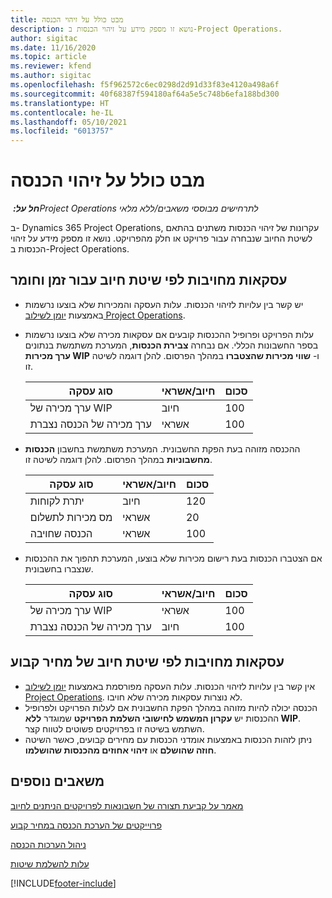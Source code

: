```yaml
---
title: מבט כולל על זיהוי הכנסה
description: נושא זו מספק מידע על זיהוי הכנסות ב-Project Operations.
author: sigitac
ms.date: 11/16/2020
ms.topic: article
ms.reviewer: kfend
ms.author: sigitac
ms.openlocfilehash: f5f962572c6ec0298d2d91d33f83e4120a498a6f
ms.sourcegitcommit: 40f68387f594180af64a5e5c748b6efa188bd300
ms.translationtype: HT
ms.contentlocale: he-IL
ms.lasthandoff: 05/10/2021
ms.locfileid: "6013757"
---
```

# <a name="revenue-recognition-overview"></a>מבט כולל על זיהוי הכנסה

_**חל על:** ‏Project Operations לתרחישים מבוססי משאבים/ללא מלאי_

ב- Dynamics 365 Project Operations, עקרונות של זיהוי הכנסות משתנים בהתאם לשיטת החיוב שנבחרה עבור פרויקט או חלק מהפרויקט. נושא זו מספק מידע על זיהוי הכנסות ב-Project Operations.

## <a name="transactions-accounted-using-time-and-material-billing-method"></a>עסקאות מחויבות לפי שיטת חיוב עבור זמן וחומר

- יש קשר בין עלויות לזיהוי הכנסות. עלות העסקה והמכירות שלא בוצעו נרשמות באמצעות [יומן לשילוב Project Operations](../project-accounting/project-operations-integration-journal.md).
- עלות הפרויקט ופרופיל ההכנסות קובעים אם עסקאות מכירה שלא בוצעו נרשמות בספר החשבונות הכללי. אם נבחרה **צבירת הכנסות**, המערכת משתמשת בנתונים **ערך מכירות WIP** ו- **שווי מכירות שהצטברו** במהלך הפרסום. להלן דוגמה לשיטה זו.  

  | סוג עסקה | חיוב/אשראי | סכום |
  | --- | --- | --- |
  | ערך מכירה של WIP | חיוב | 100 |
  | ערך מכירה של הכנסה נצברת | אשראי | 100 |

- ההכנסה מזוהה בעת הפקת החשבונית. המערכת משתמשת בחשבון **הכנסות מחשבוניות** במהלך הפרסום. להלן דוגמה לשיטה זו.  

  | סוג עסקה | חיוב/אשראי | סכום |
  | --- | --- | --- |
  | יתרת לקוחות | חיוב | 120 |
  | מס מכירות לתשלום | אשראי | 20 |
  | הכנסה שחויבה | אשראי | 100 |

- אם הצטברו הכנסות בעת רישום מכירות שלא בוצעו, המערכת תהפוך את ההכנסות שנצברו בחשבונית.

  | סוג עסקה | חיוב/אשראי | סכום |
  | --- | --- | --- |
  | ערך מכירה של WIP | אשראי | 100 |
  | ערך מכירה של הכנסה נצברת | חיוב | 100 |

## <a name="transactions-accounted-using-the-fixed-price-billing-method"></a>עסקאות מחויבות לפי שיטת חיוב של מחיר קבוע

- אין קשר בין עלויות לזיהוי הכנסות. עלות העסקה מפורסמת באמצעות [יומן לשילוב Project Operations](../project-accounting/project-operations-integration-journal.md). לא נוצרות עסקאות מכירה שלא חויבו.
- הכנסה יכולה להיות מזוהה במהלך הפקת החשבונית אם לעלות הפרויקט ולפרופיל ההכנסות יש **עקרון המשמש לחישובי השלמת הפרויקט** שמוגדר **ללא WIP**. השתמש בשיטה זו בפרויקטים פשוטים לטווח קצר.
- ניתן לזהות הכנסות באמצעות אומדני הכנסות עם מחירים קבועים, כאשר השיטה **חוזה שהושלם** או **זיהוי אחוזים מהכנסות שהושלמו**.

## <a name="additional-resources"></a>משאבים נוספים
[מאמר על קביעת תצורה של חשבונאות לפרויקטים הניתנים לחיוב](../project-accounting/configure-accounting-billable-projects.md)

[פרוייקטים של הערכת הכנסה במחיר קבוע](rev-rec-percentage-completion-method.md)

[ניהול הערכות הכנסה](rev-rec-completed-contract-method.md)

[עלות להשלמת שיטות](cost-complete-methods.md)


[!INCLUDE[footer-include](../includes/footer-banner.md)]